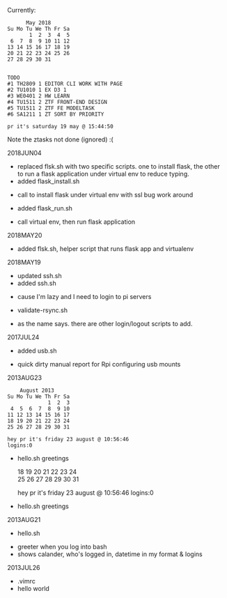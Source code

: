 Currently:


          May 2018
    Su Mo Tu We Th Fr Sa
           1  2  3  4  5
     6  7  8  9 10 11 12
    13 14 15 16 17 18 19
    20 21 22 23 24 25 26
    27 28 29 30 31


    TODO
    #1 TH2809 1 EDITOR CLI WORK WITH PAGE
    #2 TU1010 1 EX D3 1
    #3 WE0401 2 HW LEARN
    #4 TU1511 2 ZTF FRONT-END DESIGN
    #5 TU1511 2 ZTF FE MODELTASK
    #6 SA1211 1 ZT SORT BY PRIORITY

    pr it's saturday 19 may @ 15:44:50

Note the ztasks not done (ignored) :(

2018JUN04
* replaced flsk.sh with two specific scripts. one to install
  flask, the other to run a flask application under virtual env
  to reduce typing.
* added flask_install.sh
- call to install flask under virtual env with ssl bug work around
* added flask_run.sh
- call virtual env, then run flask application

2018MAY20 
* added flsk.sh, helper script that runs flask app and virtualenv

2018MAY19
* updated ssh.sh 
* added ssh.sh
- cause I'm lazy and I need to login to pi servers
* validate-rsync.sh
- as the name says. there are other login/logout scripts to add.


2017JUL24
* added usb.sh
- quick dirty manual report for Rpi configuring usb mounts


2013AUG23

        August 2013       
    Su Mo Tu We Th Fr Sa  
                 1  2  3  
     4  5  6  7  8  9 10  
    11 12 13 14 15 16 17  
    18 19 20 21 22 23 24  
    25 26 27 28 29 30 31  
                      
    hey pr it's friday 23 august @ 10:56:46
    logins:0

* hello.sh greetings

    18 19 20 21 22 23 24  
    25 26 27 28 29 30 31  
                      
    hey pr it's friday 23 august @ 10:56:46
    logins:0

* hello.sh greetings


2013AUG21
* hello.sh
- greeter when you log into bash
- shows calander, who's logged in, datetime in my format & logins

2013JUL26
* .vimrc
* hello world
